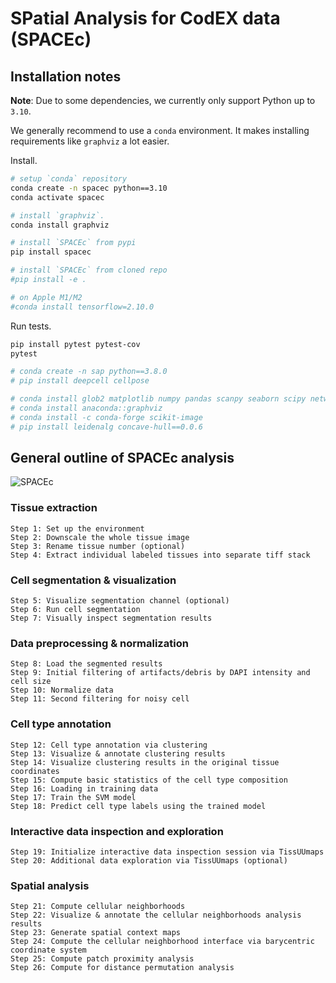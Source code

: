# SPatial Analysis for CodEX data (SPACEc)

## Installation notes

**Note**: Due to some dependencies, we currently only support Python up to `3.10`.

We generally recommend to use a `conda` environment. It makes installing requirements like `graphviz` a lot easier.

Install.

```bash
# setup `conda` repository
conda create -n spacec python==3.10
conda activate spacec

# install `graphviz`.
conda install graphviz

# install `SPACEc` from pypi
pip install spacec

# install `SPACEc` from cloned repo
#pip install -e .

# on Apple M1/M2
#conda install tensorflow=2.10.0 
```

Run tests.

```bash
pip install pytest pytest-cov
pytest
```


```bash
# conda create -n sap python==3.8.0
# pip install deepcell cellpose

# conda install glob2 matplotlib numpy pandas scanpy seaborn scipy networkx tensorly statsmodels scikit-learn yellowbrick joblib tifffile tensorflow
# conda install anaconda::graphviz
# conda install -c conda-forge scikit-image
# pip install leidenalg concave-hull==0.0.6
```

## General outline of SPACEc analysis

![SPACEc](https://github.com/yuqiyuqitan/SAP/tree/master/docs/overview.png?raw=true)


### Tissue extraction
	Step 1: Set up the environment
	Step 2: Downscale the whole tissue image
	Step 3: Rename tissue number (optional)
	Step 4: Extract individual labeled tissues into separate tiff stack

### Cell segmentation & visualization
	Step 5: Visualize segmentation channel (optional)
	Step 6: Run cell segmentation
	Step 7: Visually inspect segmentation results

### Data preprocessing & normalization
	Step 8: Load the segmented results
	Step 9: Initial filtering of artifacts/debris by DAPI intensity and cell size
	Step 10: Normalize data
	Step 11: Second filtering for noisy cell

### Cell type annotation
	Step 12: Cell type annotation via clustering
	Step 13: Visualize & annotate clustering results
	Step 14: Visualize clustering results in the original tissue coordinates
	Step 15: Compute basic statistics of the cell type composition
	Step 16: Loading in training data
	Step 17: Train the SVM model
	Step 18: Predict cell type labels using the trained model

### Interactive data inspection and exploration
	Step 19: Initialize interactive data inspection session via TissUUmaps
	Step 20: Additional data exploration via TissUUmaps (optional)

### Spatial analysis
	Step 21: Compute cellular neighborhoods
	Step 22: Visualize & annotate the cellular neighborhoods analysis results
	Step 23: Generate spatial context maps
	Step 24: Compute the cellular neighborhood interface via barycentric coordinate system
	Step 25: Compute patch proximity analysis
	Step 26: Compute for distance permutation analysis
